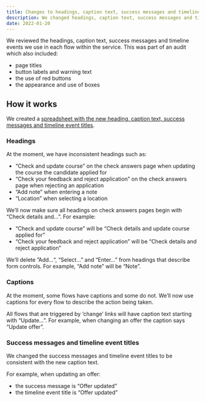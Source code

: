 ```yaml
---
title: Changes to headings, caption text, success messages and timeline event titles
description: We changed headings, caption text, success messages and timeline event titles within many flows of the service.
date: 2022-01-20
---
```


We reviewed the headings, caption text, success messages and timeline events we use in each flow within the service. This was part of an audit which also included:

- page titles
- button labels and warning text
- the use of red buttons
- the appearance and use of boxes

## How it works

We created a [spreadsheet with the new heading, caption text, success messages and timeline event titles](https://docs.google.com/spreadsheets/d/1nfI8Es-Q1_klKeiYe5r2znlr688b12lRIOZF_dt5EwI/edit?pli=1#gid=0).

### Headings

At the moment, we have inconsistent headings such as:

- “Check and update course” on the check answers page when updating the course the candidate applied for
- “Check your feedback and reject application” on the check answers page when rejecting an application
- “Add note” when entering a note
- “Location” when selecting a location

We’ll now make sure all headings on check answers pages begin with “Check details and...”. For example:

- “Check and update course” will be “Check details and update course applied for”
- “Check your feedback and reject application” will be “Check details and reject application”

We’ll delete ”Add...“, “Select...” and “Enter...” from headings that describe form controls. For example, “Add note” will be “Note”.

### Captions

At the moment, some flows have captions and some do not. We’ll now use captions for every flow to describe the action being taken.

All flows that are triggered by ‘change’ links will have caption text starting with “Update...”. For example, when changing an offer the caption says “Update offer”.

### Success messages and timeline event titles

We changed the success messages and timeline event titles to be consistent with the new caption text.

For example, when updating an offer:

- the success message is “Offer updated”
- the timeline event title is “Offer updated”
